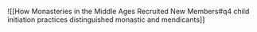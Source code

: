 ![[How Monasteries in the Middle Ages Recruited New Members#q4 child initiation practices distinguished monastic and mendicants]]


